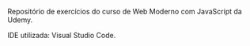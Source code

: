 Repositório de exercícios do curso de Web Moderno com JavaScript da Udemy.

IDE utilizada: Visual Studio Code.
